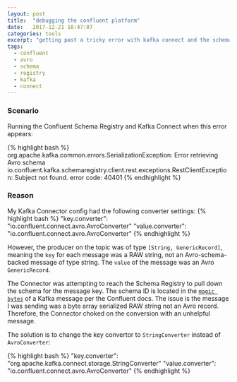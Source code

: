 ```yaml
---
layout: post
title:  "debugging the confluent platform"
date:   2017-12-21 10:47:07
categories: tools
excerpt: "getting past a tricky error with kafka connect and the schema registry"
tags:
  - confluent
  - avro
  - schema
  - registry
  - kafka
  - connect
---
```


### Scenario
Running the Confluent Schema Registry and Kafka Connect when this error appears:

{% highlight bash %}
org.apache.kafka.common.errors.SerializationException: Error retrieving Avro schema
io.confluent.kafka.schemaregistry.client.rest.exceptions.RestClientException: Subject not found. error code: 40401
{% endhighlight %}

### Reason
My Kafka Connector config had the following converter settings:
{% highlight bash %}
"key.converter": "io.confluent.connect.avro.AvroConverter"
"value.converter": "io.confluent.connect.avro.AvroConverter"
{% endhighlight %}

However, the producer on the topic was of type `[String, GenericRecord]`, meaning the `key` for each message was a RAW string, not an Avro-schema-backed message of type string.  The `value` of the message was an Avro `GenericRecord`.

The Connector was attempting to reach the Schema Registry to pull down the schema for the message key.  The schema ID is located in the  [`magic bytes`](https://docs.confluent.io/current/schema-registry/docs/serializer-formatter.html#wire-format) of a Kafka message per the Confluent docs.  The issue is the message I was sending was a byte array serialized RAW string not an Avro record.  Therefore, the Connector choked on the conversion with an unhelpful message. 

The solution is to change the key convertor to `StringConverter` instead of `AvroConverter`:

{% highlight bash %}
"key.converter": "org.apache.kafka.connect.storage.StringConverter"
"value.converter": "io.confluent.connect.avro.AvroConverter"
{% endhighlight %}

